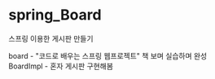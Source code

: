 # spring_Board
스프링 이용한 게시판 만들기

board - "코드로 배우는 스프링 웹프로젝트" 책 보며 실습하며 완성<br/>
BoardImpl - 혼자 게시판 구현해봄
